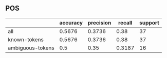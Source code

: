 
## POS

|                  | accuracy | precision | recall | support |
|------------------|----------|-----------|--------|---------|
| all              | 0.5676   | 0.3736    | 0.38   | 37      |
| known-tokens     | 0.5676   | 0.3736    | 0.38   | 37      |
| ambiguous-tokens | 0.5      | 0.35      | 0.3187 | 16      |

